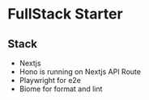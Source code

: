 # FullStack Starter

## Stack

- Nextjs
- Hono is running on Nextjs API Route
- Playwright for e2e
- Biome for format and lint